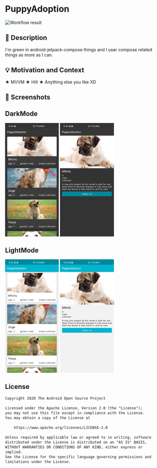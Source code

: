 # PuppyAdoption

<!--- Replace <OWNER> with your Github Username and <REPOSITORY> with the name of your repository. -->
<!--- You can find both of these in the url bar when you open your repository in github. -->
![Workflow result](https://github.com/<Shalj>/<PuppyAdoption>/workflows/Check/badge.svg)


## :scroll: Description
<!--- Describe your app in one or two sentences -->
I'm green in android-jetpack-compose things and I user compose related things as more as I can.


## :bulb: Motivation and Context
<!--- Optionally point readers to interesting parts of your submission. -->
<!--- What are you especially proud of? --> 
★ MVVM
★ Hilt
★ Anything else you like XD

## :camera_flash: Screenshots
<!-- You can add more screenshots here if you like -->
## DarkMode
<div>
<img src="https://github.com/Shalj/PuppyAdoption/blob/master/images/dark2.jpeg" width="35%">
<img src="https://github.com/Shalj/PuppyAdoption/blob/master/images/dark1.jpeg" width="35%">
  </div>

## LightMode
<div>
<img src="https://github.com/Shalj/PuppyAdoption/blob/master/images/light2.jpeg" width="35%">
<img src="https://github.com/Shalj/PuppyAdoption/blob/master/images/light1.jpeg" width="35%">
  </div>

## License
```
Copyright 2020 The Android Open Source Project

Licensed under the Apache License, Version 2.0 (the "License");
you may not use this file except in compliance with the License.
You may obtain a copy of the License at

    https://www.apache.org/licenses/LICENSE-2.0

Unless required by applicable law or agreed to in writing, software
distributed under the License is distributed on an "AS IS" BASIS,
WITHOUT WARRANTIES OR CONDITIONS OF ANY KIND, either express or implied.
See the License for the specific language governing permissions and
limitations under the License.
```

